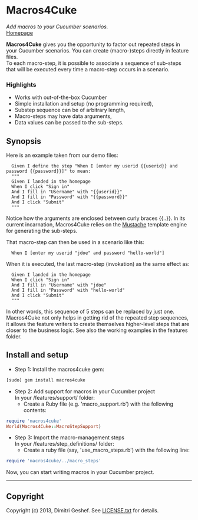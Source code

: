 Macros4Cuke
===========

_Add macros to your Cucumber scenarios._  
[Homepage](https://github.com/famished-tiger/Macros4Cuke)

__Macros4Cuke__ gives you the opportunity to factor out repeated steps
 in your Cucumber scenarios. You can create (macro-)steps directly in feature files.   
To each macro-step, it is possible to associate a sequence of sub-steps
 that will be executed every time a macro-step occurs in a scenario.

### Highlights ###
* Works with out-of-the-box Cucumber
* Simple installation and setup (no programming required),
* Substep sequence can be of arbitrary length,
* Macro-steps may have data arguments,
* Data values can be passed to the sub-steps.

## Synopsis ##
Here is an example taken from our demo files:  
```cucumber
  Given I define the step "When I [enter my userid {{userid}} and password {{password}}]" to mean:  
  """  
  Given I landed in the homepage  
  When I click "Sign in"  
  And I fill in "Username" with "{{userid}}"  
  And I fill in "Password" with "{{password}}"  
  And I click "Submit"  
  """  
```

Notice how the arguments are enclosed between curly braces {{..}}. In its current incarnation,
Macros4Cuke relies on the [Mustache](http://mustache.github.io/mustache.5.html) template engine
 for generating the sub-steps.

That macro-step can then be used in a scenario like this:  
```cucumber
  When I [enter my userid "jdoe" and password "hello-world"]
```

When it is executed, the last macro-step (invokation) as the same effect as:
```cucumber 
  Given I landed in the homepage  
  When I click "Sign in"  
  And I fill in "Username" with "jdoe"  
  And I fill in "Password" with "hello-world"  
  And I click "Submit"  
  """  
```

In other words, this sequence of 5 steps can be replaced by just one.  
Macros4Cuke not only helps in getting rid of the repeated step sequences,
 it allows the feature writers to create themselves higher-level steps
 that are closer to the business logic.
See also the working examples in the features folder.

## Install and setup ##
* Step 1: Install the macros4cuke gem:
```bash  
[sudo] gem install macros4cuke
```

  
* Step 2: Add support for macros in your Cucumber project  
In your /features/support/ folder:    
  - Create a Ruby file (e.g. 'macro\_support.rb') with the following contents:  
  
```ruby
require 'macros4cuke'  
World(Macros4Cuke::MacroStepSupport)
```  
  
* Step 3: Import the macro-management steps  
In your /features/step_definitions/ folder:  
  - Create a ruby file (say, 'use\_macro\_steps.rb') with the following line:  
```ruby  
require 'macros4cuke/../macro_steps'
```  
  
Now, you can start writing macros in your Cucumber project.

---

Copyright
---------
Copyright (c) 2013, Dimitri Geshef. See [LICENSE.txt](https://github.com/famished-tiger/Macros4Cuke/blob/master/LICENSE.txt) for details.